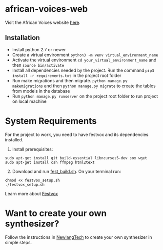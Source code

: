 # african-voices-web
Visit the African Voices website [here](https://www.africanvoices.tech).
## Installation
  * Install python 2.7 or newer
  * Create a virtual environment `python3 -m venv virtual_environment_name`
  * Activate the virtual environment `cd your_virtual_environment_name` and then `source bin/activate`
  * Install all dependencies needed by the project. Run the command `pip3 install -r requirements.txt` in the project root folder
  * Run make migrations and then migrate. `python manage.py makemigrations` and then `python manage.py migrate` to create the tables from models in the database
  * Run `python manage.py runserver` on the project root folder to run project on local machine
  
# System Requirements
For the project to work, you need to have festvox and its dependencies installed.
 1. Install prerequisites:
```
sudo apt-get install git build-essential libncurses5-dev sox wget
sudo apt-get install csh ffmpeg html2text
```
 2. Download and run [fest_build.sh](http://tts.speech.cs.cmu.edu/awb/11-492/homework/tts/fest_build.sh).
On your terminal run:
```
chmod +x festvox_setup.sh
./festvox_setup.sh
```
Learn more about [Festvox](https://github.com/festvox/festvox#installation)

# Want to create your own synthesizer?
Follow the instructions in [NewlangTech](https://github.com/neulab/newlang-tech/tree/main/speech-synthesis) to create your own synthesizer in simple steps.